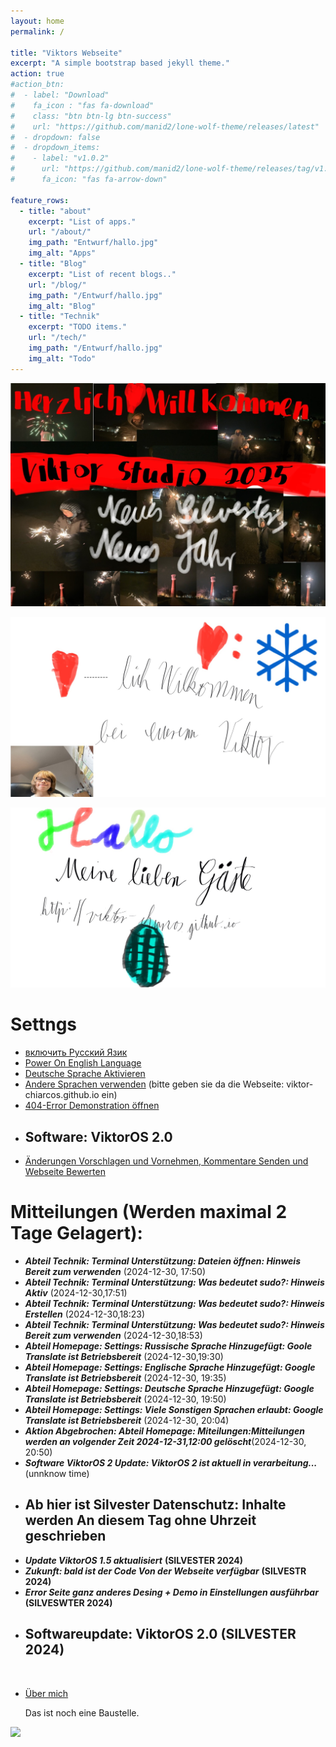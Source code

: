 ```yaml
---
layout: home
permalink: /

title: "Viktors Webseite"
excerpt: "A simple bootstrap based jekyll theme."
action: true
#action_btn:
#  - label: "Download"
#    fa_icon : "fas fa-download"
#    class: "btn btn-lg btn-success"
#    url: "https://github.com/manid2/lone-wolf-theme/releases/latest"
#  - dropdown: false
#  - dropdown_items:
#    - label: "v1.0.2"
#      url: "https://github.com/manid2/lone-wolf-theme/releases/tag/v1.0.2"
#      fa_icon: "fas fa-arrow-down"

feature_rows:
  - title: "about"
    excerpt: "List of apps."
    url: "/about/"
    img_path: "Entwurf/hallo.jpg"
    img_alt: "Apps"
  - title: "Blog"
    excerpt: "List of recent blogs.."
    url: "/blog/"
    img_path: "/Entwurf/hallo.jpg"
    img_alt: "Blog"
  - title: "Technik"
    excerpt: "TODO items."
    url: "/tech/"
    img_path: "/Entwurf/hallo.jpg"
    img_alt: "Todo"
---
```



<!--
---
layout: home
permalink: /

title: "URL Viktor Chiarcos"

feature_rows:
  - title: "Über mich"
    excerpt: "Ich bin Viktor"
    url: "/about/"
    img_path: "Entwurf/VIKTOR-WEBBILD.jpg"
    img_alt: "..."
  - title: "Blog"
    excerpt: "List of recent blogs.."
    url: "/blog/"
    img_path: "Entwurf/VIKTOR-WEBBILD.jpg"
    img_alt: "Blog"
  - title: "Technik"
    excerpt: "Ich interessiere mich für Technik"
    url: "/tech/"
    img_path: "Entwurf/VIKTOR-WEBBILD.jpg"
    img_alt: "Technik"
 - title: "Eiskunstlauf"
    excerpt: "Ich bin Eiskunstläufer"
    url: "/ice/"
    img_path: "Entwurf/VIKTOR-WEBBILD.jpg"
    img_alt: "Eiskunstlauf"
- title: "Spiele mit Andre"
  excerpt: 
  url: "/games/"
  img_path: "Entwurf/VIKTOR-WEBBILD.jpg"
  img_alt: "Spiele"
  
    
 
    
---
-->


![](Entwurf/Viktor-Studio-2025.jpg)


![](Entwurf/herzlich-willkommen.jpg)

![](Entwurf/hallo.jpg)

# Settngs
- [включить Русский Язик](https://viktor--chiarcos-github-io.translate.goog/?_x_tr_sl=auto&_x_tr_tl=ru&_x_tr_hl=de&_x_tr_pto=wapp)
- [Power On English Language](https://viktor--chiarcos-github-io.translate.goog/?_x_tr_sl=auto&_x_tr_tl=en&_x_tr_hl=de&_x_tr_pto=wapp)
- [Deutsche Sprache Aktivieren](https://viktor--chiarcos-github-io.translate.goog/?_x_tr_sl=auto&_x_tr_tl=de&_x_tr_hl=de&_x_tr_pto=wapp)
- [Andere Sprachen verwenden](https://translate.google.com/?hl=de&sl=auto&tl=de&op=websites) (bitte geben sie da die Webseite: viktor-chiarcos.github.io ein)
- [404-Error Demonstration öffnen](http://viktor-chiarcos.github.io/404-error/demonstraion)
- ## Software: ViktorOS 2.0
- [Änderungen Vorschlagen und Vornehmen, Kommentare Senden und Webseite Bewerten](https://chat.whatsapp.com/CggRJX5SJn8FMcLwCfd8VJ)

# Mitteilungen (Werden maximal 2 Tage Gelagert):
- ***Abteil Technik: Terminal Unterstützung: Dateien öffnen: Hinweis Bereit zum verwenden*** (2024-12-30, 17:50) 
- ***Abteil Technik: Terminal Unterstützung: Was bedeutet sudo?: Hinweis Aktiv*** (2024-12-30,17:51)
- ***Abteil Technik: Terminal Unterstützung: Was bedeutet sudo?: Hinweis Erstellen*** (2024-12-30,18:23)
- ***Abteil Technik: Terminal Unterstützung: Was bedeutet sudo?: Hinweis Bereit zum verwenden*** (2024-12-30,18:53)
- ***Abteil Homepage: Settings: Russische Sprache Hinzugefügt: Goole Translate ist Betriebsbereit*** (2024-12-30,19:30)
- ***Abteil Homepage: Settings: Englische Sprache Hinzugefügt: Google Translate ist Betriebsbereit*** (2024-12-30, 19:35)
- ***Abteil Homepage: Settings: Deutsche Sprache Hinzugefügt: Google Translate ist Betriebsbereit*** (2024-12-30, 19:50)
- ***Abteil Homepage: Settings: Viele Sonstigen Sprachen erlaubt: Google Translate ist Betriebsbereit*** (2024-12-30, 20:04)
- ***Aktion Abgebrochen: Abteil Homepage: Miteilungen:Mitteilungen werden an volgender Zeit 2024-12-31,12:00 gelöscht***(2024-12-30, 20:50)
- ***Software ViktorOS 2 Update: ViktorOS 2 ist aktuell in verarbeitung...*** (unnknow time)
- ## Ab hier ist Silvester Datenschutz: Inhalte werden An diesem Tag ohne Uhrzeit geschrieben
- ***Update ViktorOS 1.5 aktualisiert*** **(SILVESTER 2024)**
- ***Zukunft: bald ist der Code Von der Webseite verfügbar*** **(SILVESTR 2024)**
- ***Error Seite ganz anderes Desing + Demo in Einstellungen ausführbar*** **(SILVESWTER 2024)**
- ## Softwareupdate: ViktorOS 2.0 (SILVESTER 2024)
&nbsp;

- [Über mich](about)

   Das ist noch eine Baustelle.

![](https://upload.wikimedia.org/wikipedia/commons/5/58/Hinweissignal_Baustelle.png)

<!--
# Was hierher soll

<p>#Website Wunsch 1 (this_well_me.md[Markdown_Dokument]) (Für meine Webseite)[<a href="http://viktor-chiarcos.github.io">http://viktor-chiarcos.github.io</a>]</p>
<p>Link zu [<a href="https://github.com/viktor-chiarcos">https://github.com/viktor-chiarcos</a>]</p>
<p>Editor für Text und BIld und Video Dateien</p>
<p>Audio Recorder [Bitte nur zu Download und nicht Öffentlich]</p>
<p>Presentationen erstellen [mit Presentation meine ich: Folien Erstellen mit Effekten verknüpfungen und Dateien]</p>
<p>Cloud Speicher (Bitte so viel Speicher wie möglich mindesten 2 TB)</p>
<p>Meeting Link [Bitte 5 Links erstellen, bever Peresonen beitreten sollen sie ihren Vornamen und Nachnamen Hinterlassen]</p>
<p>Einen Unterlink mit dem ich verschiedene Webseiten nach meiner Wahl öffnen Kann</p>
<p>Ein Webseitnlogo mit meiеm Bild</p>
<p>Ein Speicher Für Kontakte</p>

   
-->
